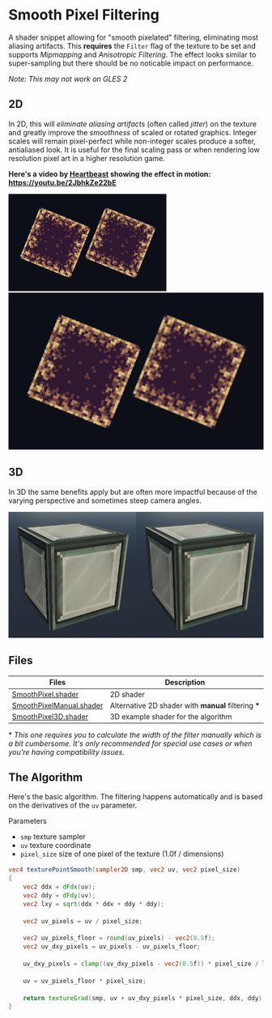 # Smooth Pixel Filtering
A shader snippet allowing for "smooth pixelated" filtering, eliminating most aliasing artifacts. This **requires** the `Filter` flag of the texture to be set and supports *Mipmapping* and *Anisotropic Filtering*. The effect looks similar to super-sampling but there should be no noticable impact on performance.

*Note: This may not work on GLES 2*

## 2D

In 2D, this will *eliminate aliasing artifacts* (often called *jitter*) on the texture and greatly improve the *smoothness* of scaled or rotated graphics. Integer scales will remain pixel-perfect while non-integer scales produce a softer, antialiased look.
It is useful for the final scaling pass or when rendering low resolution pixel art in a higher resolution game.

**Here's a video by [Heartbeast](https://github.com/uheartbeast) showing the effect in motion: https://youtu.be/2JbhkZe22bE**

![edample 2D](/SmoothPixelFiltering/screenshot_2d.png)
![example 2D_2x](/SmoothPixelFiltering/screenshot_2d_2x.png)

## 3D

In 3D the same benefits apply but are often more impactful because of the varying perspective and sometimes steep camera angles.

![example 3D](/SmoothPixelFiltering/screenshot_3d.png)

## Files

Files | Description
--- | ---
[SmoothPixel.shader](/SmoothPixelFiltering/SmoothPixel.shader) | 2D shader
[SmoothPixelManual.shader](/SmoothPixelFiltering/SmoothPixelManual.shader) | Alternative 2D shader with **manual** filtering **\***
[SmoothPixel3D.shader](/SmoothPixelFiltering/SmoothPixel3D.shader) | 3D example shader for the algorithm

\* *This one requires you to calculate the width of the filter manually which is a bit cumbersome. It's only recommended for special use cases or when you're having compatibility issues.*

## The Algorithm

Here's the basic algorithm. The filtering happens automatically and is based on the derivatives of the `uv` parameter.

Parameters
- `smp` texture sampler
- `uv` texture coordinate
- `pixel_size` size of one pixel of the texture (1.0f / dimensions)

```glsl
vec4 texturePointSmooth(sampler2D smp, vec2 uv, vec2 pixel_size)
{
	vec2 ddx = dFdx(uv);
	vec2 ddy = dFdy(uv);
	vec2 lxy = sqrt(ddx * ddx + ddy * ddy);
	
	vec2 uv_pixels = uv / pixel_size;
	
	vec2 uv_pixels_floor = round(uv_pixels) - vec2(0.5f);
	vec2 uv_dxy_pixels = uv_pixels - uv_pixels_floor;
	
	uv_dxy_pixels = clamp((uv_dxy_pixels - vec2(0.5f)) * pixel_size / lxy + vec2(0.5f), 0.0f, 1.0f);
	
	uv = uv_pixels_floor * pixel_size;
	
	return textureGrad(smp, uv + uv_dxy_pixels * pixel_size, ddx, ddy);
}
```
